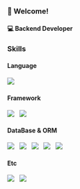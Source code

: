 ### 🐬 Welcome!
#### :computer: Backend Developer
  
### Skills
#### Language 
<img src="https://img.shields.io/badge/Java-007396?style=for-the-badge&logo=Java&logoColor=white"> &nbsp;
#### Framework
<img src="https://img.shields.io/badge/Spring-6DB33F?style=for-the-badge&logo=spring&logoColor=white"> &nbsp;
<img src="https://img.shields.io/badge/SpringBoot-6DB33F?style=for-the-badge&logo=springboot&logoColor=white"> &nbsp;
#### DataBase & ORM
<img src="https://img.shields.io/badge/Oracle-F80000?style=for-the-badge&logo=oracle&logoColor=white"> &nbsp;
<img src="https://img.shields.io/badge/Mysql-4479A1?style=for-the-badge&logo=mysql&logoColor=white"> &nbsp;
<img src="https://img.shields.io/badge/MyBatis-004088?style=for-the-badge&logo=mybatis&logoColor=white"> &nbsp;
<img src="https://img.shields.io/badge/Jpa-004088?style=for-the-badge&logo=jpa&logoColor=white"> &nbsp;
<img src="https://img.shields.io/badge/QueryDSL-004088?style=for-the-badge&logo=querydsl&logoColor=white"> &nbsp;
#### Etc
<img src="https://img.shields.io/badge/Kafka-231F20?style=for-the-badge&logo=apachekafka&logoColor=white"> &nbsp;
<img src="https://img.shields.io/badge/Redis-FF4438?style=for-the-badge&logo=redis&logoColor=white"> &nbsp;
